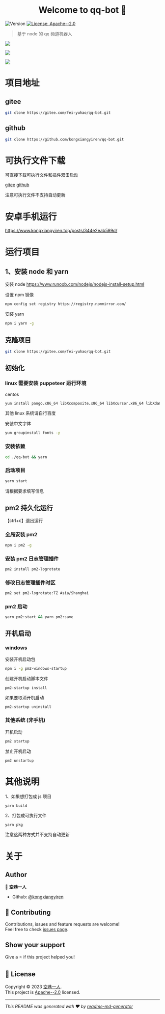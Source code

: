 <h1 align="center">Welcome to qq-bot 👋</h1>
<p>
  <img alt="Version" src="https://img.shields.io/badge/version-1.0.8-blue.svg?cacheSeconds=2592000" />
  <a href="https://github.com/kongxiangyiren/qq-bot/blob/main/LICENSE" target="_blank">
    <img alt="License: Apache--2.0" src="https://img.shields.io/badge/License-Apache--2.0-yellow.svg" />
  </a>
</p>

> 基于 node 的 qq 频道机器人

![](./docs/%E8%8F%9C%E5%8D%95.jpg)

![](./docs/547c9ead6708795d55736a2a4fe099ef.jpg)

![](./docs/Screenshot_2023-05-09-20-14-14-65_9d26c6446fd7bb8.jpg)

# 项目地址

## gitee

```sh
git clone https://gitee.com/fei-yuhao/qq-bot.git
```

## github

```sh
git clone https://github.com/kongxiangyiren/qq-bot.git
```

# 可执行文件下载

可直接下载可执行文件和插件双击启动

[gitee](https://gitee.com/fei-yuhao/qq-bot/releases/latest)
[github](https://github.com/kongxiangyiren/qq-bot/releases/latest)

注意可执行文件不支持自动更新

# 安卓手机运行

https://www.kongxiangyiren.top/posts/344e2eab599d/

# 运行项目

## 1、安装 node 和 yarn

安装 node
https://www.runoob.com/nodejs/nodejs-install-setup.html

设置 npm 镜像

```sh
npm config set registry https://registry.npmmirror.com/
```

安装 yarn

```sh
npm i yarn -g
```

## 克隆项目

```sh
git clone https://gitee.com/fei-yuhao/qq-bot.git
```

## 初始化

### linux 需要安装 puppeteer 运行环境

centos

```sh
yum install pango.x86_64 libXcomposite.x86_64 libXcursor.x86_64 libXdamage.x86_64 libXext.x86_64 libXi.x86_64 libXtst.x86_64 cups-libs.x86_64 libXScrnSaver.x86_64 libXrandr.x86_64 GConf2.x86_64 alsa-lib.x86_64 atk.x86_64 gtk3.x86_64 -y && yum install libdrm libgbm libxshmfence -y && yum install nss -y && yum update nss -y;
```

其他 linux 系统请自行百度

安装中文字体

```sh
yum groupinstall fonts -y
```

### 安装依赖

```sh
cd ./qq-bot && yarn
```

### 启动项目

```sh
yarn start
```

请根据要求填写信息

## pm2 持久化运行

【ctrl+c】退出运行

### 全局安装 pm2

```sh
npm i pm2 -g
```

### 安装 pm2 日志管理插件

```sh
pm2 install pm2-logrotate
```

### 修改日志管理插件时区

```sh
pm2 set pm2-logrotate:TZ Asia/Shanghai
```

### pm2 启动

```sh
yarn pm2:start && yarn pm2:save
```

## 开机启动

### windows

安装开机启动包

```sh
npm i -g pm2-windows-startup
```

创建开机启动脚本文件

```
pm2-startup install
```

如果要取消开机启动

```sh
pm2-startup uninstall
```

### 其他系统 (非手机)

开机启动

```sh
pm2 startup
```

禁止开机启动

```sh
pm2 unstartup
```

# 其他说明

1、如果想打包成 js 项目

```
yarn build
```

2、打包成可执行文件

```sh
yarn pkg
```

注意这两种方式并不支持自动更新

# 关于

## Author

👤 **空巷一人**

- Github: [@kongxiangyiren](https://github.com/kongxiangyiren)

## 🤝 Contributing

Contributions, issues and feature requests are welcome!<br />Feel free to check [issues page](https://github.com/kongxiangyiren/qq-bot/issues).

## Show your support

Give a ⭐️ if this project helped you!

## 📝 License

Copyright © 2023 [空巷一人](https://github.com/kongxiangyiren).<br />
This project is [Apache--2.0](https://github.com/kongxiangyiren/qq-bot/blob/main/LICENSE) licensed.

---

_This README was generated with ❤️ by [readme-md-generator](https://github.com/kefranabg/readme-md-generator)_
